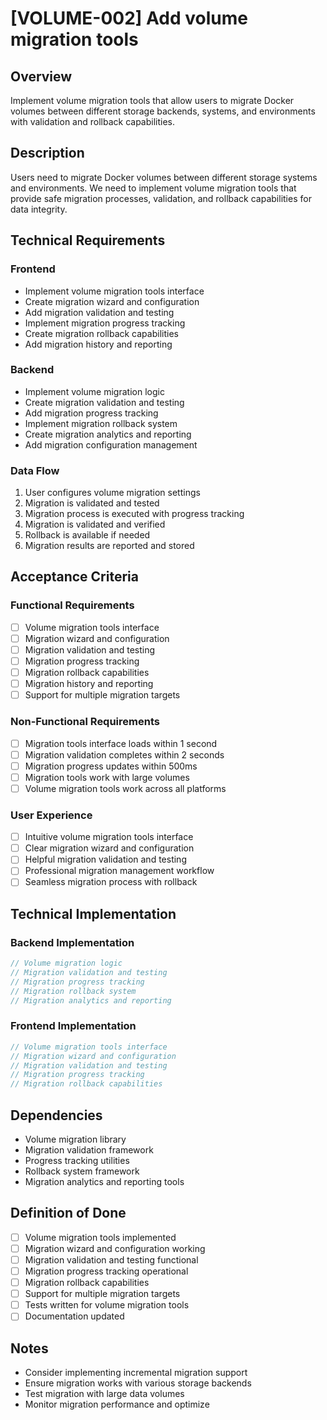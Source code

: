# [VOLUME-002] Add volume migration tools

## Overview

Implement volume migration tools that allow users to migrate Docker volumes between different storage backends, systems, and environments with validation and rollback capabilities.

## Description

Users need to migrate Docker volumes between different storage systems and environments. We need to implement volume migration tools that provide safe migration processes, validation, and rollback capabilities for data integrity.

## Technical Requirements

### Frontend

- Implement volume migration tools interface
- Create migration wizard and configuration
- Add migration validation and testing
- Implement migration progress tracking
- Create migration rollback capabilities
- Add migration history and reporting

### Backend

- Implement volume migration logic
- Create migration validation and testing
- Add migration progress tracking
- Implement migration rollback system
- Create migration analytics and reporting
- Add migration configuration management

### Data Flow

1. User configures volume migration settings
2. Migration is validated and tested
3. Migration process is executed with progress tracking
4. Migration is validated and verified
5. Rollback is available if needed
6. Migration results are reported and stored

## Acceptance Criteria

### Functional Requirements

- [ ] Volume migration tools interface
- [ ] Migration wizard and configuration
- [ ] Migration validation and testing
- [ ] Migration progress tracking
- [ ] Migration rollback capabilities
- [ ] Migration history and reporting
- [ ] Support for multiple migration targets

### Non-Functional Requirements

- [ ] Migration tools interface loads within 1 second
- [ ] Migration validation completes within 2 seconds
- [ ] Migration progress updates within 500ms
- [ ] Migration tools work with large volumes
- [ ] Volume migration tools work across all platforms

### User Experience

- [ ] Intuitive volume migration tools interface
- [ ] Clear migration wizard and configuration
- [ ] Helpful migration validation and testing
- [ ] Professional migration management workflow
- [ ] Seamless migration process with rollback

## Technical Implementation

### Backend Implementation

```rust
// Volume migration logic
// Migration validation and testing
// Migration progress tracking
// Migration rollback system
// Migration analytics and reporting
```

### Frontend Implementation

```typescript
// Volume migration tools interface
// Migration wizard and configuration
// Migration validation and testing
// Migration progress tracking
// Migration rollback capabilities
```

## Dependencies

- Volume migration library
- Migration validation framework
- Progress tracking utilities
- Rollback system framework
- Migration analytics and reporting tools

## Definition of Done

- [ ] Volume migration tools implemented
- [ ] Migration wizard and configuration working
- [ ] Migration validation and testing functional
- [ ] Migration progress tracking operational
- [ ] Migration rollback capabilities
- [ ] Support for multiple migration targets
- [ ] Tests written for volume migration tools
- [ ] Documentation updated

## Notes

- Consider implementing incremental migration support
- Ensure migration works with various storage backends
- Test migration with large data volumes
- Monitor migration performance and optimize
